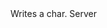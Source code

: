 <function name="WriteChar" parent="bf_write" type="classfunc">
	<description>
		Writes a char.
		<added version="0.4"></added>
	</description>
	<realm>Server</realm>
	<args>
		<arg name="value" type="number"></arg>
	</args>
</function>